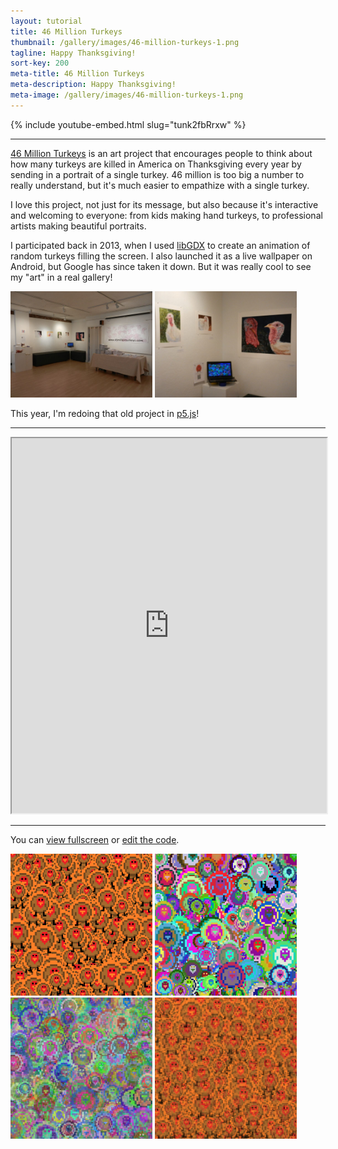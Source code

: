 ```yaml
---
layout: tutorial
title: 46 Million Turkeys
thumbnail: /gallery/images/46-million-turkeys-1.png
tagline: Happy Thanksgiving!
sort-key: 200
meta-title: 46 Million Turkeys
meta-description: Happy Thanksgiving!
meta-image: /gallery/images/46-million-turkeys-1.png
---
```


{% include youtube-embed.html slug="tunk2fbRrxw" %}

---

[46 Million Turkeys](https://46millionturkeys.com/) is an art project that encourages people to think about how many turkeys are killed in America on Thanksgiving every year by sending in a portrait of a single turkey. 46 million is too big a number to really understand, but it's much easier to empathize with a single turkey.

I love this project, not just for its message, but also because it's interactive and welcoming to everyone: from kids making hand turkeys, to professional artists making beautiful portraits.

I participated back in 2013, when I used [libGDX](/tutorials/libgdx) to create an animation of random turkeys filling the screen. I also launched it as a live wallpaper on Android, but Google has since taken it down. But it was really cool to see my "art" in a real gallery!

<img src="/gallery/images/46-million-turkeys-6.jpg" style="width:45%;" alt="laptop in gallery" />
<img src="/gallery/images/46-million-turkeys-7.jpg" style="width:45%;" alt="laptop in gallery" />

This year, I'm redoing that old project in [p5.js](/tutorials/p5js)!

---

<iframe src="https://editor.p5js.org/KevinWorkman/full/lapqCvCDC" width="100%" height="600px"></iframe>

---

You can [view fullscreen](https://editor.p5js.org/KevinWorkman/present/lapqCvCDC) or [edit the code](https://editor.p5js.org/KevinWorkman/sketches/lapqCvCDC).

<img src="/gallery/images/46-million-turkeys-2.png" style="width:45%;" alt="turkeys" />
<img src="/gallery/images/46-million-turkeys-3.png" style="width:45%;" alt="random colored turkeys" />
<img src="/gallery/images/46-million-turkeys-4.png" style="width:45%;" alt="transparent turkeys" />
<img src="/gallery/images/46-million-turkeys-5.png" style="width:45%;" alt="transparent random colored turkeys" />